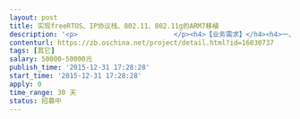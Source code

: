 ```yaml
---                
layout: post       
title: 实现freeRTOS、IP协议栈、802.11、802.11g的ARM7移植           
description: '<p>                        </p><h4>【业务需求】</h4><h4>一、功能需求</h4><p><span style="color: rgb(51, 51, 51);">1</span><span style="color: rgb(51, 51, 51);">、</span><span style="font-size: 7pt; color: rgb(51, 51, 51);">&nbsp;</span><span style="color: rgb(51, 51, 51);">freeRTOS</span><span style="color: rgb(51, 51, 51);">、</span><span style="color: rgb(51, 51, 51);">IP</span><span style="color: rgb(51, 51, 51);">协议栈、</span><span style="color: rgb(51, 51, 51);">802.11</span><span style="color: rgb(51, 51, 51);">、</span><span style="color: rgb(51, 51, 51);">802.11g</span><span style="color: rgb(51, 51, 51);">可以在</span><span style="color: rgb(51, 51, 51);">ARM7</span><span style="color: rgb(51, 51, 51);">开发板上运行</span><span style="font-size: 10pt; color: rgb(27, 29, 14);">；</span></p><p><span style="color: rgb(51, 51, 51);">2</span><span style="color: rgb(51, 51, 51);">、</span><span style="font-size: 7pt; color: rgb(51, 51, 51);">&nbsp;</span><span style="font-size: 10pt; color: rgb(27, 29, 14);">OS</span><span style="font-size: 10pt; color: rgb(27, 29, 14);">为</span><span style="font-size: 10pt; color: rgb(27, 29, 14);">freeRTOS</span><span style="font-size: 10pt; color: rgb(27, 29, 14);">；</span></p><p><span style="color: rgb(51, 51, 51);">3</span><span style="color: rgb(51, 51, 51);">、</span><span style="font-size: 7pt; color: rgb(51, 51, 51);">&nbsp;</span><span style="font-size: 10pt; color: rgb(27, 29, 14);">SRAM</span><span style="font-size: 10pt; color: rgb(27, 29, 14);">为</span><span style="font-size: 10pt; color: rgb(27, 29, 14);">28K</span><span style="font-size: 10pt; color: rgb(27, 29, 14);">，包含堆栈区、</span><span style="font-size: 10pt; color: rgb(27, 29, 14);">BSS</span><span style="font-size: 10pt; color: rgb(27, 29, 14);">段、数据段、只读数据段和代码段；</span></p><p><span style="font-size: 10pt; color: rgb(27, 29, 14);">代码段包括</span><span style="font-size: 10pt; color: rgb(27, 29, 14);">OS</span><span style="font-size: 10pt; color: rgb(27, 29, 14);">、</span><span style="font-size: 10pt; color: rgb(27, 29, 14);">IP</span><span style="font-size: 10pt; color: rgb(27, 29, 14);">协议栈（</span><span style="font-size: 10pt; color: rgb(27, 29, 14);">14K</span><span style="font-size: 10pt; color: rgb(27, 29, 14);">）、</span><span style="font-size: 10pt; color: rgb(27, 29, 14);">MAC</span><span style="font-size: 10pt; color: rgb(27, 29, 14);">及驱动（</span><span style="font-size: 10pt; color: rgb(27, 29, 14);">4K</span><span style="font-size: 10pt; color: rgb(27, 29, 14);">）；</span></p><p><span style="color: rgb(51, 51, 51);">4</span><span style="color: rgb(51, 51, 51);">、</span><span style="font-size: 7pt; color: rgb(51, 51, 51);">&nbsp;</span><span style="font-size: 10pt; color: rgb(27, 29, 14);">IP</span><span style="font-size: 10pt; color: rgb(27, 29, 14);">协议栈：需实现</span><span style="font-size: 10pt; color: rgb(27, 29, 14);">TCP</span><span style="font-size: 10pt; color: rgb(27, 29, 14);">、</span><span style="font-size: 10pt; color: rgb(27, 29, 14);">UDP</span><span style="font-size: 10pt; color: rgb(27, 29, 14);">、</span><span style="font-size: 10pt; color: rgb(27, 29, 14);">IPv4</span><span style="font-size: 10pt; color: rgb(27, 29, 14);">、</span><span style="font-size: 10pt; color: rgb(27, 29, 14);">ICMP</span><span style="font-size: 10pt; color: rgb(27, 29, 14);">、</span><span style="font-size: 10pt; color: rgb(27, 29, 14);">ARP</span><span style="font-size: 10pt; color: rgb(27, 29, 14);">等；</span></p><p><span style="color: rgb(51, 51, 51);">5</span><span style="color: rgb(51, 51, 51);">、</span><span style="font-size: 7pt; color: rgb(51, 51, 51);">&nbsp;</span><span style="font-size: 10pt; color: rgb(27, 29, 14);">MAC</span><span style="font-size: 10pt; color: rgb(27, 29, 14);">及物理层：需实现</span><span style="font-size: 10pt; color: rgb(27, 29, 14);">802.11</span><span style="font-size: 10pt; color: rgb(27, 29, 14);">和</span><span style="font-size: 10pt; color: rgb(27, 29, 14);">802.11g</span><span style="font-size: 10pt; color: rgb(27, 29, 14);">；</span></p><p><span style="color: rgb(51, 51, 51);">6</span><span style="color: rgb(51, 51, 51);">、</span><span style="font-size: 7pt; color: rgb(51, 51, 51);">&nbsp;</span><span style="font-size: 10pt; color: rgb(27, 29, 14);">驱动：需支持</span><span style="font-size: 10pt; color: rgb(27, 29, 14);">SDIO</span><span style="font-size: 10pt; color: rgb(27, 29, 14);">；</span></p><p><span style="font-size: 10pt; color: rgb(27, 29, 14);">7</span><span style="font-size: 10pt; color: rgb(27, 29, 14);">、按地址映射表，实现寄存器组的读写接口。</span></p><h4>二、技术要求</h4><p><span style="color: rgb(51, 51, 51);">1</span><span style="color: rgb(51, 51, 51);">、</span><span style="font-size: 7pt; color: rgb(51, 51, 51);">&nbsp;</span><span style="color: rgb(51, 51, 51);">熟悉</span><span style="color: rgb(51, 51, 51);">&nbsp;ARM7&nbsp;and&nbsp;Cortex&nbsp;M3&nbsp;</span><span style="color: rgb(51, 51, 51);">平台，熟悉</span><span style="color: rgb(51, 51, 51);">ARM</span><span style="color: rgb(51, 51, 51);">体系结构，熟悉硬件驱动程序；</span></p><p><span style="color: rgb(51, 51, 51);">2</span><span style="color: rgb(51, 51, 51);">、</span><span style="font-size: 7pt; color: rgb(51, 51, 51);">&nbsp;</span><span style="color: rgb(51, 51, 51);">精通</span><span style="color: rgb(51, 51, 51);">C/C++</span><span style="color: rgb(51, 51, 51);">程序设计；</span></p><p><span style="color: rgb(51, 51, 51);">3</span><span style="color: rgb(51, 51, 51);">、</span><span style="font-size: 7pt; color: rgb(51, 51, 51);">&nbsp;</span><span style="color: rgb(51, 51, 51);">精通系统移植以及驱动的开发调试；尤其需要精通</span><span style="color: rgb(51, 51, 51);">freeRTOS</span><span style="color: rgb(51, 51, 51);">的开发、移植、内存裁剪；</span></p><p><span style="color: rgb(51, 51, 51);">4</span><span style="color: rgb(51, 51, 51);">、</span><span style="font-size: 7pt; color: rgb(51, 51, 51);">&nbsp;</span><span style="color: rgb(51, 51, 51);">精通</span><span style="color: rgb(51, 51, 51);">IP</span><span style="color: rgb(51, 51, 51);">协议栈（包括</span><span style="color: rgb(27, 29, 14);">TCP</span><span style="color: rgb(27, 29, 14);">、</span><span style="color: rgb(27, 29, 14);">UDP</span><span style="color: rgb(27, 29, 14);">、</span><span style="color: rgb(27, 29, 14);">IPv4</span><span style="color: rgb(27, 29, 14);">、</span><span style="color: rgb(27, 29, 14);">ICMP</span><span style="color: rgb(27, 29, 14);">、</span><span style="color: rgb(27, 29, 14);">ARP</span><span style="color: rgb(27, 29, 14);">等</span><span style="color: rgb(51, 51, 51);">）的开发、移植、内存裁剪；</span></p><p><span style="color: rgb(51, 51, 51);">5</span><span style="color: rgb(51, 51, 51);">、</span><span style="font-size: 7pt; color: rgb(51, 51, 51);">&nbsp;</span><span style="color: rgb(51, 51, 51);">熟悉</span><span style="color: rgb(51, 51, 51);">WIFI</span><span style="color: rgb(51, 51, 51);">原理，能够进行</span><span style="color: rgb(51, 51, 51);">WIFI</span><span style="color: rgb(51, 51, 51);">驱动移植；</span></p><p><span style="font-size: 10.5pt; color: rgb(51, 51, 51);">6</span><span style="font-size: 10.5pt; color: rgb(51, 51, 51);">、</span><span style="font-size: 10.5pt; color: rgb(51, 51, 51);"> </span><span style="font-size: 10.5pt; color: rgb(51, 51, 51);">精通</span><span style="font-size: 10.5pt; color: rgb(51, 51, 51);">MAC802.11</span><span style="font-size: 10.5pt; color: rgb(51, 51, 51);">协议的开发、移植、内存裁剪。</span></p><h4>三、非功能性要求</h4><h4>【人员要求】</h4><h4>一、能力要求</h4><p>1、<span style="font-size: 10.5pt; color: rgb(51, 51, 51);">熟悉</span><span style="font-size: 10.5pt; color: rgb(51, 51, 51);">&nbsp;ARM7&nbsp;and&nbsp;Cortex&nbsp;M3&nbsp;</span><span style="font-size: 10.5pt; color: rgb(51, 51, 51);">平台，熟悉</span><span style="font-size: 10.5pt; color: rgb(51, 51, 51);">ARM</span><span style="font-size: 10.5pt; color: rgb(51, 51, 51);">体系结构，熟悉硬件驱动程序；</span></p><p>2、<span style="font-size: 10.5pt; color: rgb(51, 51, 51);">精通</span><span style="font-size: 10.5pt; color: rgb(51, 51, 51);">C/C++</span><span style="font-size: 10.5pt; color: rgb(51, 51, 51);">程序设计；</span></p><p>3、<span style="font-size: 10.5pt; color: rgb(51, 51, 51);">精通系统移植以及驱动的开发调试；尤其需要精通</span><span style="font-size: 10.5pt; color: rgb(51, 51, 51);">freeRTOS</span><span style="font-size: 10.5pt; color: rgb(51, 51, 51);">的开发、移植、内存裁剪；</span></p><p><span style="font-size: 10.5pt; color: rgb(51, 51, 51);"><span style="font-size: 10.5pt; color: rgb(51, 51, 51);">4</span><span style="font-size: 10.5pt; color: rgb(51, 51, 51);">、</span><span style="font-size: 7pt; color: rgb(51, 51, 51);">&nbsp;</span><span style="font-size: 10.5pt; color: rgb(51, 51, 51);">精通</span><span style="font-size: 10.5pt; color: rgb(51, 51, 51);">IP</span><span style="font-size: 10.5pt; color: rgb(51, 51, 51);">协议栈（包括</span><span style="font-size: 10.5pt; color: rgb(27, 29, 14);">TCP</span><span style="font-size: 10.5pt; color: rgb(27, 29, 14);">、</span><span style="font-size: 10.5pt; color: rgb(27, 29, 14);">UDP</span><span style="font-size: 10.5pt; color: rgb(27, 29, 14);">、</span><span style="font-size: 10.5pt; color: rgb(27, 29, 14);">IPv4</span><span style="font-size: 10.5pt; color: rgb(27, 29, 14);">、</span><span style="font-size: 10.5pt; color: rgb(27, 29, 14);">ICMP</span><span style="font-size: 10.5pt; color: rgb(27, 29, 14);">、</span><span style="font-size: 10.5pt; color: rgb(27, 29, 14);">ARP</span><span style="font-size: 10.5pt; color: rgb(27, 29, 14);">等</span><span style="font-size: 10.5pt; color: rgb(51, 51, 51);">）的开发、移植、内存裁剪；</span><br></span></p><p><span style="font-size: 10.5pt; color: rgb(51, 51, 51);"><span style="font-size: 10.5pt; color: rgb(51, 51, 51);"><span style="font-size: 10.5pt; color: rgb(51, 51, 51);">5</span><span style="font-size: 10.5pt; color: rgb(51, 51, 51);">、</span><span style="font-size: 7pt; color: rgb(51, 51, 51);">&nbsp;</span><span style="font-size: 10.5pt; color: rgb(51, 51, 51);">熟悉</span><span style="font-size: 10.5pt; color: rgb(51, 51, 51);">WIFI</span><span style="font-size: 10.5pt; color: rgb(51, 51, 51);">原理，能够进行</span><span style="font-size: 10.5pt; color: rgb(51, 51, 51);">WIFI</span><span style="font-size: 10.5pt; color: rgb(51, 51, 51);">驱动移植；</span><br></span></span></p><p><span style="font-size: 10.5pt; color: rgb(51, 51, 51);"><span style="font-size: 10.5pt; color: rgb(51, 51, 51);"><span style="font-size: 10.5pt; color: rgb(51, 51, 51);"><span style="font-size: 10.5pt; color: rgb(51, 51, 51);">6</span><span style="font-size: 10.5pt; color: rgb(51, 51, 51);">、</span><span style="font-size: 10.5pt; color: rgb(51, 51, 51);"> </span><span style="font-size: 10.5pt; color: rgb(51, 51, 51);">精通</span><span style="font-size: 10.5pt; color: rgb(51, 51, 51);">MAC802.11</span><span style="font-size: 10.5pt; color: rgb(51, 51, 51);">协议的开发、移植、内存裁剪。</span><br></span></span></span></p><h4>二、其他要求</h4><p>1、<span style="font-size: 10.5pt; color: rgb(51, 51, 51);">良好的沟通能力；</span></p><p>2、<span style="font-size: 10.5pt; color: rgb(51, 51, 51);">有责任心。</span></p><h4>【交付要求】</h4><h4>一、交付计划</h4><p>	本需求将按五个阶段进行交付和验收，初步的交付计划以及相应的提交物要求如下：</p><p>1、第一阶段，</p><p><span style="color: rgb(51, 51, 51);">1</span><span style="color: rgb(51, 51, 51);">）系统架构设计；</span></p><p><span style="color: rgb(51, 51, 51);">&nbsp;2</span><span style="color: rgb(51, 51, 51);">）</span><span style="color: rgb(51, 51, 51);">OS</span><span style="color: rgb(51, 51, 51);">、</span><span style="color: rgb(51, 51, 51);">IP</span><span style="color: rgb(51, 51, 51);">协议栈、</span><span style="color: rgb(51, 51, 51);">802.11</span><span style="color: rgb(51, 51, 51);">测试方案；</span></p><p><span style="font-size: 10.5pt; color: rgb(51, 51, 51);">&nbsp;3</span><span style="font-size: 10.5pt; color: rgb(51, 51, 51);">）后期维护方案：包括开发环境，编译、测试工具的使用，宏定义的编译修改</span><span style="font-size: 0.875rem;">。</span></p><p>2、第二阶段，<span style="font-size: 10.5pt; color: rgb(51, 51, 51);">freeRTOS</span><span style="font-size: 10.5pt; color: rgb(51, 51, 51);">内存裁剪前后的功能验收，包括代码、注释、文档</span>。</p><p>3、第三阶段，<span style="font-size: 10.5pt; color: rgb(51, 51, 51);">IP</span><span style="font-size: 10.5pt; color: rgb(51, 51, 51);">协议栈内存裁剪前后的功能验收，包括代码、注释、文档</span>。</p><p>4、第四阶段，<span style="font-size: 10.5pt; color: rgb(51, 51, 51);">802.11</span><span style="font-size: 10.5pt; color: rgb(51, 51, 51);">和</span><span style="font-size: 10.5pt; color: rgb(51, 51, 51);">802.11g</span><span style="font-size: 10.5pt; color: rgb(51, 51, 51);">内存裁剪前后的功能验收，包括代码、注释、文档</span>。</p><p>5、第五阶段，<span style="font-size: 10.5pt; color: rgb(51, 51, 51);">系统整合验收</span>。</p><h4>二、验收基准</h4><p>1、<span style="font-size: 10.5pt; color: rgb(51, 51, 51);">reeRTOS</span><span style="font-size: 10.5pt; color: rgb(51, 51, 51);">、</span><span style="font-size: 10.5pt; color: rgb(51, 51, 51);">IP</span><span style="font-size: 10.5pt; color: rgb(51, 51, 51);">协议栈、</span><span style="font-size: 10.5pt; color: rgb(51, 51, 51);">802.11</span><span style="font-size: 10.5pt; color: rgb(51, 51, 51);">、</span><span style="font-size: 10.5pt; color: rgb(51, 51, 51);">802.11g</span><span style="font-size: 10.5pt; color: rgb(51, 51, 51);">可以在</span><span style="font-size: 10.5pt; color: rgb(51, 51, 51);">ARM7</span><span style="font-size: 10.5pt; color: rgb(51, 51, 51);">开发板上运行，功能性能上满足技术需求。</span></p><h4>【支付方式】</h4><p>                    </p>'     
contenturl: https://zb.oschina.net/project/detail.html?id=16030737      
tags: [其它]            
salary: 50000-50000元          
publish_time: '2015-12-31 17:28:28'         
start_time: '2015-12-31 17:28:28'           
apply: 0                   
time_range: 30 天              
status: 招募中                  
---                 
```

